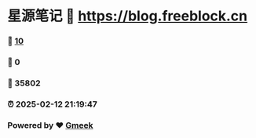 # 星源笔记 :link: https://blog.freeblock.cn 
### :page_facing_up: [10](https://blog.freeblock.cn/tag.html) 
### :speech_balloon: 0 
### :hibiscus: 35802 
### :alarm_clock: 2025-02-12 21:19:47 
### Powered by :heart: [Gmeek](https://github.com/Meekdai/Gmeek)
